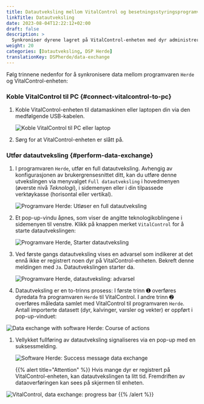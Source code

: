 ```yaml
---
title: Datautveksling mellom VitalControl og besetningsstyringsprogramvaren Herde
linkTitle: Datautveksling
date: 2023-08-04T12:22:12+02:00
draft: false
description: >
  Synkroniser dyrene lagret på VitalControl-enheten med dyr administrert av *Herde*-programvaren og overfør målte verdier registrert med VitalControl-enheten til *Herde*-programvaren.
weight: 20
categories: [Datautveksling, DSP Herde]
translationKey: DSPherde/data-exchange
---
```

Følg trinnene nedenfor for å synkronisere data mellom programvaren `Herde` og VitalControl-enheten:

### Koble VitalControl til PC {#connect-vitalcontrol-to-pc}

1. Koble VitalControl-enheten til datamaskinen eller laptopen din via den medfølgende USB-kabelen.

   ![Koble VitalControl til PC eller laptop](/images/synchronisation/connect-to-pc.svg "Koble VitalControl til PC")

1. Sørg for at VitalControl-enheten er slått på.

### Utfør datautveksling {#perform-data-exchange}

1. I programvaren `Herde`, utfør en full datautveksling. Avhengig av konfigurasjonen av brukergrensesnittet ditt, kan du utføre denne utvekslingen via menyvalget `Full datautveksling` i hovedmenyen (øverste nivå _Teknologi_), i sidemenyen eller i din tilpassede verktøykasse (horisontal eller vertikal).

   ![Programvare Herde: Utløser en full datautveksling](../screenshots/data-exchange.png "Herde: Utløser datautveksling")

1. Et pop-up-vindu åpnes, som viser de angitte teknologikoblingene i sidemenyen til venstre. Klikk på knappen merket `VitalControl` for å starte datautvekslingen:

   ![Programvare Herde, Starter datautveksling](../screenshots/start-transfer.png "Herde: Start datautveksling")

1. Ved første gangs datautveksling vises en advarsel som indikerer at det ennå ikke er registrert noen dyr på VitalControl-enheten. Bekreft denne meldingen med `Ja`. Datautvekslingen starter da.

   ![Programvare Herde, datautveksling: advarsel](../screenshots/warning.png "Datautveksling: advarsel")

1. Datautveksling er en to-trinns prosess: I første trinn ➊ overføres dyredata fra programvaren `Herde` til VitalControl. I andre trinn ➋ overføres måledata samlet med VitalControl til programvaren `Herde`. Antall importerte datasett (dyr, kalvinger, varsler og vekter) er oppført i pop-up-vinduet:

![Data exchange with software Herde: Course of actions](../screenshots/data-transfer.png "Data exchange: Course of actions")

1. Vellykket fullføring av datautveksling signaliseres via en pop-up med en suksessmelding.

   ![Software Herde: Success message data exchange](../screenshots/success-message.png "Herde: Success message data exchange")

    {{% alert title="Attention" %}}
Hvis mange dyr er registrert på VitalControl-enheten, kan datautvekslingen ta litt tid. Fremdriften av dataoverføringen kan sees på skjermen til enheten.

![VitalControl, data exchange: progress bar](../../vcsynchronizer/images/import-animals/data-transfer.png "VitalControl: progress bar data exchange")
    {{% /alert %}}
